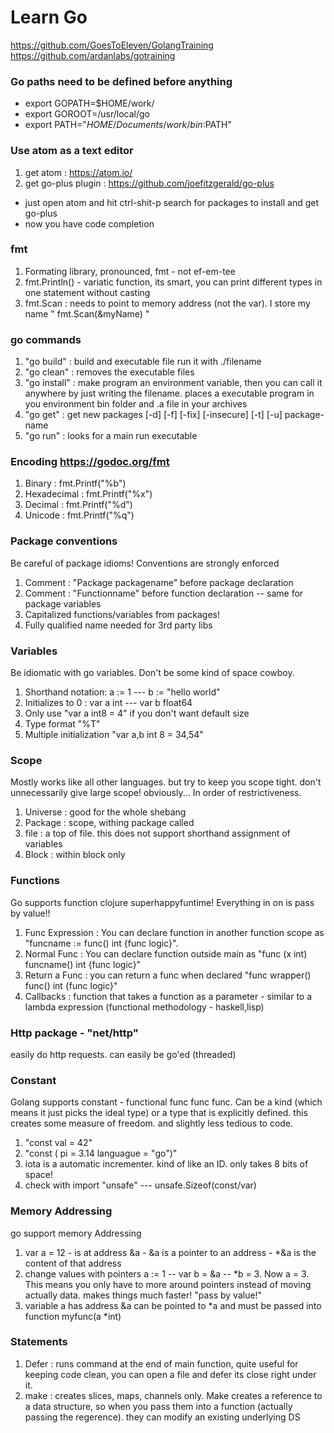 # Learn Go

https://github.com/GoesToEleven/GolangTraining
https://github.com/ardanlabs/gotraining

### Go paths need to be defined before anything

* export GOPATH=$HOME/work/
* export GOROOT=/usr/local/go
* export PATH="$HOME/Documents/work/bin:$PATH"

### Use atom as a text editor

1. get atom : https://atom.io/
2. get go-plus plugin : https://github.com/joefitzgerald/go-plus
* just open atom and hit ctrl-shit-p search for packages to install and get go-plus
* now you have code completion

### fmt

1. Formating library, pronounced, fmt - not ef-em-tee
2. fmt.Println() - variatic function, its smart, you can print different types in one statement without casting
3. fmt.Scan : needs to point to memory address (not the var). I store my name " fmt.Scan(&myName) "

### go commands

1. "go build" : build and executable file run it with  ./filename
2. "go clean" : removes the executable files
3. "go install" : make program an environment variable, then you can call it anywhere by just writing the filename. places a executable program in you environment bin folder and .a file in your archives
4. "go get" :  get new packages [-d] [-f] [-fix] [-insecure] [-t] [-u] package-name
5. "go run" : looks for a main run executable

### Encoding https://godoc.org/fmt
1. Binary : fmt.Printf("%b")
2. Hexadecimal : fmt.Printf("%x")
3. Decimal : fmt.Printf("%d")
4. Unicode : fmt.Printf("%q")

### Package conventions

Be careful of package idioms! Conventions are strongly enforced

1. Comment : "Package packagename" before package declaration
2. Comment : "Functionname" before function declaration -- same for package variables
3. Capitalized functions/variables from packages!
4. Fully qualified name needed for 3rd party libs

### Variables

Be idiomatic with go variables. Don't be some kind of space cowboy.

1. Shorthand notation: a := 1 --- b := "hello world"
2. Initializes to 0 : var a int --- var b float64
3. Only use "var a int8 = 4" if you don't want default size
4. Type format "%T"
5. Multiple initialization "var a,b int 8 = 34,54"

### Scope

Mostly works like all other languages. but try to keep you scope tight. don't unnecessarily give large scope! obviously...
In order of restrictiveness.

1. Universe : good for the whole shebang
2. Package : scope, withing package called
3. file : a top of file. this does not support shorthand assignment of variables
4. Block : within block only

### Functions

Go supports function clojure superhappyfuntime! Everything in on is pass by value!!

1. Func Expression : You can declare function in another function scope as "funcname := func() int {func logic}".
2. Normal Func : You can declare function outside main as "func (x int) funcname() int {func logic}"
3. Return a Func : you can return a func when declared "func wrapper() func() int {func logic}"
4. Callbacks : function that takes a function as a parameter - similar to a lambda expression (functional methodology - haskell,lisp)

### Http package - "net/http"
easily do http requests. can easily be go'ed (threaded)

### Constant
Golang supports constant - functional func func func.
Can be a kind (which means it just picks the ideal type) or a type that is explicitly defined. this creates some measure of freedom. and slightly less tedious to code.

1. "const val = 42"
2. "const ( pi = 3.14 languague = "go")"
3. iota is a automatic incrementer. kind of like an ID. only takes 8 bits of space!
4. check with import "unsafe" --- unsafe.Sizeof(const/var)

### Memory Addressing
go support memory Addressing

1. var a = 12 - is at address &a - &a is a pointer to an address - \*&a is the content of that address
2. change values with pointers a := 1 -- var b = &a -- \*b = 3. Now a = 3. This means you only have to more around pointers instead of moving actually data. makes things much faster! "pass by value!"
3. variable a has address &a can be pointed to \*a and must be passed into function myfunc(a \*int)

### Statements
1. Defer : runs command at the end of main function, quite useful for keeping code clean, you can open a file and defer its close right under it.
2. make : creates slices, maps, channels only. Make creates a reference to a data structure, so when you pass them into a function (actually passing the regerence). they can modify an existing underlying DS
